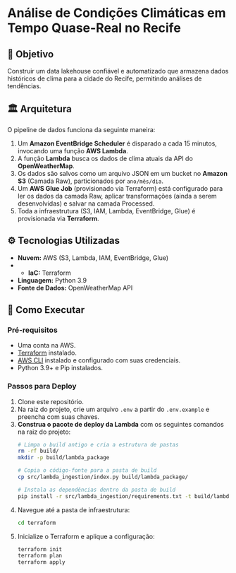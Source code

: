 # Análise de Condições Climáticas em Tempo Quase-Real no Recife

## 🎯 Objetivo

Construir um data lakehouse confiável e automatizado que armazena dados históricos de clima para a cidade do Recife, permitindo análises de tendências.

## 🏛️ Arquitetura

O pipeline de dados funciona da seguinte maneira:
1.  Um **Amazon EventBridge Scheduler** é disparado a cada 15 minutos, invocando uma função **AWS Lambda**.
2.  A função **Lambda** busca os dados de clima atuais da API do **OpenWeatherMap**.
3.  Os dados são salvos como um arquivo JSON em um bucket no **Amazon S3** (Camada Raw), particionados por `ano/mês/dia`.
4.  Um **AWS Glue Job** (provisionado via Terraform) está configurado para ler os dados da camada Raw, aplicar transformações (ainda a serem desenvolvidas) e salvar na camada Processed.
5.  Toda a infraestrutura (S3, IAM, Lambda, EventBridge, Glue) é provisionada via **Terraform**.

## ⚙️ Tecnologias Utilizadas

* **Nuvem:** AWS (S3, Lambda, IAM, EventBridge, Glue)
* * **IaC:** Terraform
* **Linguagem:** Python 3.9
* **Fonte de Dados:** OpenWeatherMap API

## 🚀 Como Executar

### Pré-requisitos
* Uma conta na AWS.
* [Terraform](https://learn.hashicorp.com/tutorials/terraform/install-cli) instalado.
* [AWS CLI](https://aws.amazon.com/cli/) instalado e configurado com suas credenciais.
* Python 3.9+ e Pip instalados.

### Passos para Deploy
1.  Clone este repositório.
2.  Na raiz do projeto, crie um arquivo `.env` a partir do `.env.example` e preencha com suas chaves.
3.  **Construa o pacote de deploy da Lambda** com os seguintes comandos na raiz do projeto:
    ```bash
    # Limpa o build antigo e cria a estrutura de pastas
    rm -rf build/
    mkdir -p build/lambda_package

    # Copia o código-fonte para a pasta de build
    cp src/lambda_ingestion/index.py build/lambda_package/

    # Instala as dependências dentro da pasta de build
    pip install -r src/lambda_ingestion/requirements.txt -t build/lambda_package/
    ```
4.  Navegue até a pasta de infraestrutura:
    ```bash
    cd terraform
    ```
5.  Inicialize o Terraform e aplique a configuração:
    ```bash
    terraform init
    terraform plan
    terraform apply
    ```
